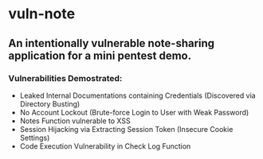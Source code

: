 # vuln-note
An intentionally vulnerable note-sharing application for a mini pentest demo.
---
### Vulnerabilities Demostrated:
- Leaked Internal Documentations containing Credentials (Discovered via Directory Busting)
- No Account Lockout (Brute-force Login to User with Weak Password)
- Notes Function vulnerable to XSS
- Session Hijacking via Extracting Session Token (Insecure Cookie Settings)
- Code Execution Vulnerability in Check Log Function
